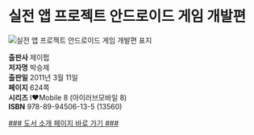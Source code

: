   
# 실전 앱 프로젝트 안드로이드 게임 개발편
  
 ![실전 앱 프로젝트 안드로이드 게임 개발편 표지](http://image.yes24.com/momo/TopCate106/MidCate01/10509403.jpg)
  
**출판사** 제이펍  
**저자명** 박승제  
**출판일** 2011년 3월 11일  
**페이지** 624쪽  
**시리즈** I♥Mobile 8 (아이러브모바일 8)  
**ISBN** 978-89-94506-13-5 (13560)  

[### 도서 소개 페이지 바로 가기 ###](http://jpub.tistory.com/124)  



